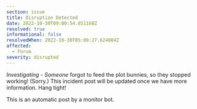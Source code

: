 ```yaml
---
section: issue
title: Disruption Detected
date: 2022-10-30T09:00:54.851168Z
resolved: true
informational: false
resolvedWhen: 2022-10-30T05:00:27.624084Z
affected:
  - Forum
severity: disrupted
---
```

*Investigating* - _Someone_ forgot to feed the plot bunnies, so they stopped working! (Sorry.) This incident post will be updated once we have more information. Hang tight!

This is an automatic post by a monitor bot.
        
